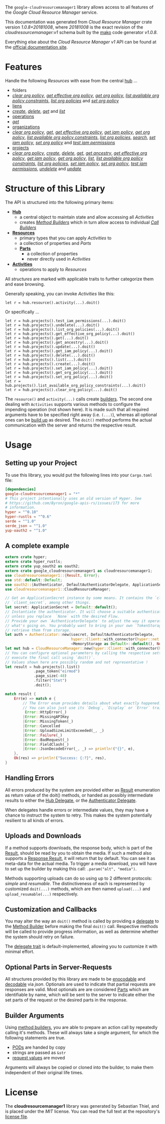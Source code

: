 <!---
DO NOT EDIT !
This file was generated automatically from 'src/mako/api/README.md.mako'
DO NOT EDIT !
-->
The `google-cloudresourcemanager1` library allows access to all features of the *Google Cloud Resource Manager* service.

This documentation was generated from *Cloud Resource Manager* crate version *1.0.8+20181008*, where *20181008* is the exact revision of the *cloudresourcemanager:v1* schema built by the [mako](http://www.makotemplates.org/) code generator *v1.0.8*.

Everything else about the *Cloud Resource Manager* *v1* API can be found at the
[official documentation site](https://cloud.google.com/resource-manager).
# Features

Handle the following *Resources* with ease from the central [hub](https://docs.rs/google-cloudresourcemanager1/1.0.8+20181008/google_cloudresourcemanager1/struct.CloudResourceManager.html) ... 

* folders
 * [*clear org policy*](https://docs.rs/google-cloudresourcemanager1/1.0.8+20181008/google_cloudresourcemanager1/struct.FolderClearOrgPolicyCall.html), [*get effective org policy*](https://docs.rs/google-cloudresourcemanager1/1.0.8+20181008/google_cloudresourcemanager1/struct.FolderGetEffectiveOrgPolicyCall.html), [*get org policy*](https://docs.rs/google-cloudresourcemanager1/1.0.8+20181008/google_cloudresourcemanager1/struct.FolderGetOrgPolicyCall.html), [*list available org policy constraints*](https://docs.rs/google-cloudresourcemanager1/1.0.8+20181008/google_cloudresourcemanager1/struct.FolderListAvailableOrgPolicyConstraintCall.html), [*list org policies*](https://docs.rs/google-cloudresourcemanager1/1.0.8+20181008/google_cloudresourcemanager1/struct.FolderListOrgPolicyCall.html) and [*set org policy*](https://docs.rs/google-cloudresourcemanager1/1.0.8+20181008/google_cloudresourcemanager1/struct.FolderSetOrgPolicyCall.html)
* [liens](https://docs.rs/google-cloudresourcemanager1/1.0.8+20181008/google_cloudresourcemanager1/struct.Lien.html)
 * [*create*](https://docs.rs/google-cloudresourcemanager1/1.0.8+20181008/google_cloudresourcemanager1/struct.LienCreateCall.html), [*delete*](https://docs.rs/google-cloudresourcemanager1/1.0.8+20181008/google_cloudresourcemanager1/struct.LienDeleteCall.html), [*get*](https://docs.rs/google-cloudresourcemanager1/1.0.8+20181008/google_cloudresourcemanager1/struct.LienGetCall.html) and [*list*](https://docs.rs/google-cloudresourcemanager1/1.0.8+20181008/google_cloudresourcemanager1/struct.LienListCall.html)
* [operations](https://docs.rs/google-cloudresourcemanager1/1.0.8+20181008/google_cloudresourcemanager1/struct.Operation.html)
 * [*get*](https://docs.rs/google-cloudresourcemanager1/1.0.8+20181008/google_cloudresourcemanager1/struct.OperationGetCall.html)
* [organizations](https://docs.rs/google-cloudresourcemanager1/1.0.8+20181008/google_cloudresourcemanager1/struct.Organization.html)
 * [*clear org policy*](https://docs.rs/google-cloudresourcemanager1/1.0.8+20181008/google_cloudresourcemanager1/struct.OrganizationClearOrgPolicyCall.html), [*get*](https://docs.rs/google-cloudresourcemanager1/1.0.8+20181008/google_cloudresourcemanager1/struct.OrganizationGetCall.html), [*get effective org policy*](https://docs.rs/google-cloudresourcemanager1/1.0.8+20181008/google_cloudresourcemanager1/struct.OrganizationGetEffectiveOrgPolicyCall.html), [*get iam policy*](https://docs.rs/google-cloudresourcemanager1/1.0.8+20181008/google_cloudresourcemanager1/struct.OrganizationGetIamPolicyCall.html), [*get org policy*](https://docs.rs/google-cloudresourcemanager1/1.0.8+20181008/google_cloudresourcemanager1/struct.OrganizationGetOrgPolicyCall.html), [*list available org policy constraints*](https://docs.rs/google-cloudresourcemanager1/1.0.8+20181008/google_cloudresourcemanager1/struct.OrganizationListAvailableOrgPolicyConstraintCall.html), [*list org policies*](https://docs.rs/google-cloudresourcemanager1/1.0.8+20181008/google_cloudresourcemanager1/struct.OrganizationListOrgPolicyCall.html), [*search*](https://docs.rs/google-cloudresourcemanager1/1.0.8+20181008/google_cloudresourcemanager1/struct.OrganizationSearchCall.html), [*set iam policy*](https://docs.rs/google-cloudresourcemanager1/1.0.8+20181008/google_cloudresourcemanager1/struct.OrganizationSetIamPolicyCall.html), [*set org policy*](https://docs.rs/google-cloudresourcemanager1/1.0.8+20181008/google_cloudresourcemanager1/struct.OrganizationSetOrgPolicyCall.html) and [*test iam permissions*](https://docs.rs/google-cloudresourcemanager1/1.0.8+20181008/google_cloudresourcemanager1/struct.OrganizationTestIamPermissionCall.html)
* [projects](https://docs.rs/google-cloudresourcemanager1/1.0.8+20181008/google_cloudresourcemanager1/struct.Project.html)
 * [*clear org policy*](https://docs.rs/google-cloudresourcemanager1/1.0.8+20181008/google_cloudresourcemanager1/struct.ProjectClearOrgPolicyCall.html), [*create*](https://docs.rs/google-cloudresourcemanager1/1.0.8+20181008/google_cloudresourcemanager1/struct.ProjectCreateCall.html), [*delete*](https://docs.rs/google-cloudresourcemanager1/1.0.8+20181008/google_cloudresourcemanager1/struct.ProjectDeleteCall.html), [*get*](https://docs.rs/google-cloudresourcemanager1/1.0.8+20181008/google_cloudresourcemanager1/struct.ProjectGetCall.html), [*get ancestry*](https://docs.rs/google-cloudresourcemanager1/1.0.8+20181008/google_cloudresourcemanager1/struct.ProjectGetAncestryCall.html), [*get effective org policy*](https://docs.rs/google-cloudresourcemanager1/1.0.8+20181008/google_cloudresourcemanager1/struct.ProjectGetEffectiveOrgPolicyCall.html), [*get iam policy*](https://docs.rs/google-cloudresourcemanager1/1.0.8+20181008/google_cloudresourcemanager1/struct.ProjectGetIamPolicyCall.html), [*get org policy*](https://docs.rs/google-cloudresourcemanager1/1.0.8+20181008/google_cloudresourcemanager1/struct.ProjectGetOrgPolicyCall.html), [*list*](https://docs.rs/google-cloudresourcemanager1/1.0.8+20181008/google_cloudresourcemanager1/struct.ProjectListCall.html), [*list available org policy constraints*](https://docs.rs/google-cloudresourcemanager1/1.0.8+20181008/google_cloudresourcemanager1/struct.ProjectListAvailableOrgPolicyConstraintCall.html), [*list org policies*](https://docs.rs/google-cloudresourcemanager1/1.0.8+20181008/google_cloudresourcemanager1/struct.ProjectListOrgPolicyCall.html), [*set iam policy*](https://docs.rs/google-cloudresourcemanager1/1.0.8+20181008/google_cloudresourcemanager1/struct.ProjectSetIamPolicyCall.html), [*set org policy*](https://docs.rs/google-cloudresourcemanager1/1.0.8+20181008/google_cloudresourcemanager1/struct.ProjectSetOrgPolicyCall.html), [*test iam permissions*](https://docs.rs/google-cloudresourcemanager1/1.0.8+20181008/google_cloudresourcemanager1/struct.ProjectTestIamPermissionCall.html), [*undelete*](https://docs.rs/google-cloudresourcemanager1/1.0.8+20181008/google_cloudresourcemanager1/struct.ProjectUndeleteCall.html) and [*update*](https://docs.rs/google-cloudresourcemanager1/1.0.8+20181008/google_cloudresourcemanager1/struct.ProjectUpdateCall.html)




# Structure of this Library

The API is structured into the following primary items:

* **[Hub](https://docs.rs/google-cloudresourcemanager1/1.0.8+20181008/google_cloudresourcemanager1/struct.CloudResourceManager.html)**
    * a central object to maintain state and allow accessing all *Activities*
    * creates [*Method Builders*](https://docs.rs/google-cloudresourcemanager1/1.0.8+20181008/google_cloudresourcemanager1/trait.MethodsBuilder.html) which in turn
      allow access to individual [*Call Builders*](https://docs.rs/google-cloudresourcemanager1/1.0.8+20181008/google_cloudresourcemanager1/trait.CallBuilder.html)
* **[Resources](https://docs.rs/google-cloudresourcemanager1/1.0.8+20181008/google_cloudresourcemanager1/trait.Resource.html)**
    * primary types that you can apply *Activities* to
    * a collection of properties and *Parts*
    * **[Parts](https://docs.rs/google-cloudresourcemanager1/1.0.8+20181008/google_cloudresourcemanager1/trait.Part.html)**
        * a collection of properties
        * never directly used in *Activities*
* **[Activities](https://docs.rs/google-cloudresourcemanager1/1.0.8+20181008/google_cloudresourcemanager1/trait.CallBuilder.html)**
    * operations to apply to *Resources*

All *structures* are marked with applicable traits to further categorize them and ease browsing.

Generally speaking, you can invoke *Activities* like this:

```Rust,ignore
let r = hub.resource().activity(...).doit()
```

Or specifically ...

```ignore
let r = hub.projects().test_iam_permissions(...).doit()
let r = hub.projects().undelete(...).doit()
let r = hub.projects().list_org_policies(...).doit()
let r = hub.projects().get_effective_org_policy(...).doit()
let r = hub.projects().get(...).doit()
let r = hub.projects().get_ancestry(...).doit()
let r = hub.projects().update(...).doit()
let r = hub.projects().get_iam_policy(...).doit()
let r = hub.projects().delete(...).doit()
let r = hub.projects().list(...).doit()
let r = hub.projects().create(...).doit()
let r = hub.projects().set_iam_policy(...).doit()
let r = hub.projects().get_org_policy(...).doit()
let r = hub.projects().set_org_policy(...).doit()
let r = hub.projects().list_available_org_policy_constraints(...).doit()
let r = hub.projects().clear_org_policy(...).doit()
```

The `resource()` and `activity(...)` calls create [builders][builder-pattern]. The second one dealing with `Activities` 
supports various methods to configure the impending operation (not shown here). It is made such that all required arguments have to be 
specified right away (i.e. `(...)`), whereas all optional ones can be [build up][builder-pattern] as desired.
The `doit()` method performs the actual communication with the server and returns the respective result.

# Usage

## Setting up your Project

To use this library, you would put the following lines into your `Cargo.toml` file:

```toml
[dependencies]
google-cloudresourcemanager1 = "*"
# This project intentionally uses an old version of Hyper. See
# https://github.com/Byron/google-apis-rs/issues/173 for more
# information.
hyper = "^0.10"
hyper-rustls = "^0.6"
serde = "^1.0"
serde_json = "^1.0"
yup-oauth2 = "^1.0"
```

## A complete example

```Rust
extern crate hyper;
extern crate hyper_rustls;
extern crate yup_oauth2 as oauth2;
extern crate google_cloudresourcemanager1 as cloudresourcemanager1;
use cloudresourcemanager1::{Result, Error};
use std::default::Default;
use oauth2::{Authenticator, DefaultAuthenticatorDelegate, ApplicationSecret, MemoryStorage};
use cloudresourcemanager1::CloudResourceManager;

// Get an ApplicationSecret instance by some means. It contains the `client_id` and 
// `client_secret`, among other things.
let secret: ApplicationSecret = Default::default();
// Instantiate the authenticator. It will choose a suitable authentication flow for you, 
// unless you replace  `None` with the desired Flow.
// Provide your own `AuthenticatorDelegate` to adjust the way it operates and get feedback about 
// what's going on. You probably want to bring in your own `TokenStorage` to persist tokens and
// retrieve them from storage.
let auth = Authenticator::new(&secret, DefaultAuthenticatorDelegate,
                              hyper::Client::with_connector(hyper::net::HttpsConnector::new(hyper_rustls::TlsClient::new())),
                              <MemoryStorage as Default>::default(), None);
let mut hub = CloudResourceManager::new(hyper::Client::with_connector(hyper::net::HttpsConnector::new(hyper_rustls::TlsClient::new())), auth);
// You can configure optional parameters by calling the respective setters at will, and
// execute the final call using `doit()`.
// Values shown here are possibly random and not representative !
let result = hub.projects().list()
             .page_token("eirmod")
             .page_size(-48)
             .filter("Stet")
             .doit();

match result {
    Err(e) => match e {
        // The Error enum provides details about what exactly happened.
        // You can also just use its `Debug`, `Display` or `Error` traits
         Error::HttpError(_)
        |Error::MissingAPIKey
        |Error::MissingToken(_)
        |Error::Cancelled
        |Error::UploadSizeLimitExceeded(_, _)
        |Error::Failure(_)
        |Error::BadRequest(_)
        |Error::FieldClash(_)
        |Error::JsonDecodeError(_, _) => println!("{}", e),
    },
    Ok(res) => println!("Success: {:?}", res),
}

```
## Handling Errors

All errors produced by the system are provided either as [Result](https://docs.rs/google-cloudresourcemanager1/1.0.8+20181008/google_cloudresourcemanager1/enum.Result.html) enumeration as return value of 
the doit() methods, or handed as possibly intermediate results to either the 
[Hub Delegate](https://docs.rs/google-cloudresourcemanager1/1.0.8+20181008/google_cloudresourcemanager1/trait.Delegate.html), or the [Authenticator Delegate](https://docs.rs/yup-oauth2/*/yup_oauth2/trait.AuthenticatorDelegate.html).

When delegates handle errors or intermediate values, they may have a chance to instruct the system to retry. This 
makes the system potentially resilient to all kinds of errors.

## Uploads and Downloads
If a method supports downloads, the response body, which is part of the [Result](https://docs.rs/google-cloudresourcemanager1/1.0.8+20181008/google_cloudresourcemanager1/enum.Result.html), should be
read by you to obtain the media.
If such a method also supports a [Response Result](https://docs.rs/google-cloudresourcemanager1/1.0.8+20181008/google_cloudresourcemanager1/trait.ResponseResult.html), it will return that by default.
You can see it as meta-data for the actual media. To trigger a media download, you will have to set up the builder by making
this call: `.param("alt", "media")`.

Methods supporting uploads can do so using up to 2 different protocols: 
*simple* and *resumable*. The distinctiveness of each is represented by customized 
`doit(...)` methods, which are then named `upload(...)` and `upload_resumable(...)` respectively.

## Customization and Callbacks

You may alter the way an `doit()` method is called by providing a [delegate](https://docs.rs/google-cloudresourcemanager1/1.0.8+20181008/google_cloudresourcemanager1/trait.Delegate.html) to the 
[Method Builder](https://docs.rs/google-cloudresourcemanager1/1.0.8+20181008/google_cloudresourcemanager1/trait.CallBuilder.html) before making the final `doit()` call. 
Respective methods will be called to provide progress information, as well as determine whether the system should 
retry on failure.

The [delegate trait](https://docs.rs/google-cloudresourcemanager1/1.0.8+20181008/google_cloudresourcemanager1/trait.Delegate.html) is default-implemented, allowing you to customize it with minimal effort.

## Optional Parts in Server-Requests

All structures provided by this library are made to be [enocodable](https://docs.rs/google-cloudresourcemanager1/1.0.8+20181008/google_cloudresourcemanager1/trait.RequestValue.html) and 
[decodable](https://docs.rs/google-cloudresourcemanager1/1.0.8+20181008/google_cloudresourcemanager1/trait.ResponseResult.html) via *json*. Optionals are used to indicate that partial requests are responses 
are valid.
Most optionals are are considered [Parts](https://docs.rs/google-cloudresourcemanager1/1.0.8+20181008/google_cloudresourcemanager1/trait.Part.html) which are identifiable by name, which will be sent to 
the server to indicate either the set parts of the request or the desired parts in the response.

## Builder Arguments

Using [method builders](https://docs.rs/google-cloudresourcemanager1/1.0.8+20181008/google_cloudresourcemanager1/trait.CallBuilder.html), you are able to prepare an action call by repeatedly calling it's methods.
These will always take a single argument, for which the following statements are true.

* [PODs][wiki-pod] are handed by copy
* strings are passed as `&str`
* [request values](https://docs.rs/google-cloudresourcemanager1/1.0.8+20181008/google_cloudresourcemanager1/trait.RequestValue.html) are moved

Arguments will always be copied or cloned into the builder, to make them independent of their original life times.

[wiki-pod]: http://en.wikipedia.org/wiki/Plain_old_data_structure
[builder-pattern]: http://en.wikipedia.org/wiki/Builder_pattern
[google-go-api]: https://github.com/google/google-api-go-client

# License
The **cloudresourcemanager1** library was generated by Sebastian Thiel, and is placed 
under the *MIT* license.
You can read the full text at the repository's [license file][repo-license].

[repo-license]: https://github.com/Byron/google-apis-rsblob/master/LICENSE.md
